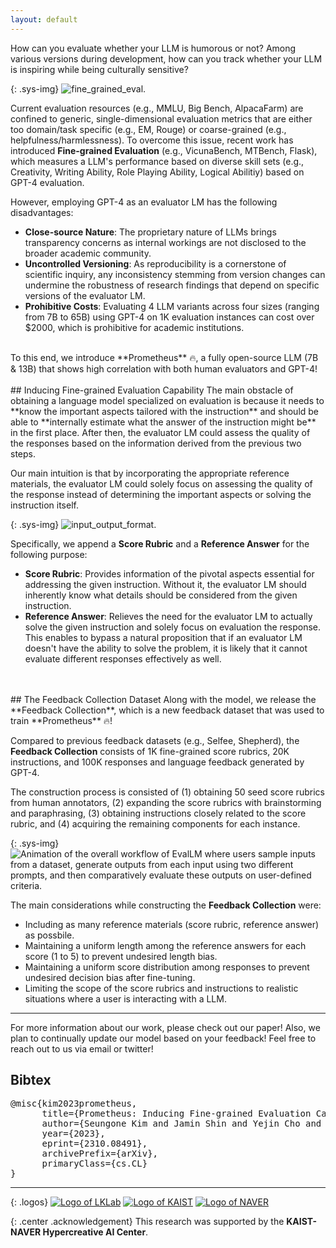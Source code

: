 ```yaml
---
layout: default
---
```


How can you evaluate whether your LLM is humorous or not? Among various versions during development, how can you track whether your LLM is inspiring while being culturally sensitive?

{: .sys-img}
![fine_grained_eval.](/assets/img/figure1.png)

Current evaluation resources (e.g., MMLU, Big Bench, AlpacaFarm) are confined to generic, single-dimensional evaluation metrics that are either too domain/task specific (e.g., EM, Rouge) or coarse-grained (e.g., helpfulness/harmlessness). To overcome this issue, recent work has introduced **Fine-grained Evaluation** (e.g., VicunaBench, MTBench, Flask), which measures a LLM's performance based on diverse skill sets (e.g., Creativity, Writing Ability, Role Playing Ability, Logical Abilitiy) based on GPT-4 evaluation.

However, employing GPT-4 as an evaluator LM has the following disadvantages:
* <b>Close-source Nature</b>: The proprietary nature of LLMs brings transparency concerns as internal workings are not disclosed to the broader academic community.
* <b>Uncontrolled Versioning</b>: As reproducibility is a cornerstone of scientific inquiry, any inconsistency stemming from version changes can undermine the robustness of research findings that depend on specific versions of the evaluator LM.
* <b>Prohibitive Costs</b>: Evaluating 4 LLM variants across four sizes (ranging from 7B to 65B) using GPT-4 on 1K evaluation instances can cost over $2000, which is prohibitive for academic institutions.

<br>
To this end, we introduce <span class="sys-name">**Prometheus**</span> 🔥, a fully open-source LLM (7B & 13B) that shows high correlation with both human evaluators and GPT-4!

<br>
<br>
## Inducing Fine-grained Evaluation Capability
The main obstacle of obtaining a language model specialized on evaluation is because it needs to **know the important aspects tailored with the instruction** and should be able to **internally estimate what the answer of the instruction might be** in the first place. After then, the evaluator LM could assess the quality of the responses based on the information derived from the previous two steps.

Our main intuition is that by incorporating the appropriate reference materials, the evaluator LM could solely focus on assessing the quality of the response instead of determining the important aspects or solving the instruction itself.

{: .sys-img}
![input_output_format.](/assets/img/figure2.png)

Specifically, we append a **Score Rubric** and a **Reference Answer** for the following purpose:
* <b>Score Rubric</b>: Provides information of the pivotal aspects essential for addressing the given instruction. Without it, the evaluator LM should inherently know what details should be considered from the given instruction.
* <b>Reference Answer</b>: Relieves the need for the evaluator LM to actually solve the given instruction and solely focus on evaluation the response. This enables to bypass a natural proposition that if an evaluator LM doesn't have the ability to solve the problem, it is likely that it cannot evaluate different responses effectively as well.

<br>
<br>
## The Feedback Collection Dataset
Along with the model, we release the **Feedback Collection**, which is a new feedback dataset that was used to train <span class="sys-name">**Prometheus**</span> 🔥!

Compared to previous feedback datasets (e.g., Selfee, Shepherd), the **Feedback Collection** consists of 1K fine-grained score rubrics, 20K instructions, and 100K responses and language feedback generated by GPT-4.
</br>

The construction process is consisted of (1) obtaining 50 seed score rubrics from human annotators, (2) expanding the score rubrics with brainstorming and paraphrasing, (3) obtaining instructions closely related to the score rubric, and (4) acquiring the remaining components for each instance.

{: .sys-img}
![Animation of the overall workflow of EvalLM where users sample inputs from a dataset, generate outputs from each input using two different prompts, and then comparatively evaluate these outputs on user-defined criteria.](/assets/img/animation.gif)

The main considerations while constructing the **Feedback Collection** were:
* Including as many reference materials (score rubric, reference answer) as possbile.
* Maintaining a uniform length among the reference answers for each score (1 to 5) to prevent undesired length bias.
* Maintaining a uniform score distribution among responses to prevent undesired decision bias after fine-tuning.
* Limiting the scope of the score rubrics and instructions to realistic situations where a user is interacting with a LLM.

------

For more information about our work, please check out our paper! Also, we plan to continually update our model based on your feedback! Feel free to reach out to us via email or twitter!

## Bibtex

<pre>
@misc{kim2023prometheus,
      title={Prometheus: Inducing Fine-grained Evaluation Capability in Language Models}, 
      author={Seungone Kim and Jamin Shin and Yejin Cho and Joel Jang and Shayne Longpre and Hwaran Lee and Sangdoo Yun and Seongjin Shin and Sungdong Kim and James Thorne and Minjoon Seo},
      year={2023},
      eprint={2310.08491},
      archivePrefix={arXiv},
      primaryClass={cs.CL}
}
</pre>

------

{: .logos}
[![Logo of LKLab](/assets/img/lklab_logo.png)](https://lklab.kaist.ac.kr/)
[![Logo of KAIST](/assets/img/kaist_logo.png)](https://kaist.ac.kr)
[![Logo of NAVER](/assets/img/naver_ai_lab_logo.png)](https://www.facebook.com/NAVERAILAB)

{: .center .acknowledgement}
This research was supported by the **KAIST-NAVER Hypercreative AI Center**.
